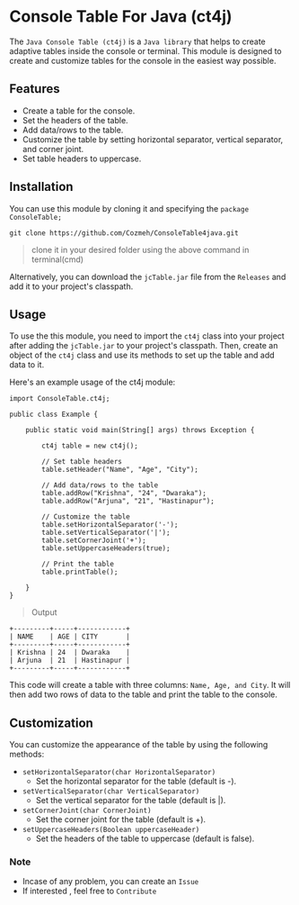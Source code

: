 # Console Table For Java (ct4j)
The `Java Console Table (ct4j)` is a `Java library` that helps to create adaptive tables inside the console or terminal. This module is designed to create and customize tables for the console in the easiest way possible.

## Features
- Create a table for the console.
- Set the headers of the table.
- Add data/rows to the table.
- Customize the table by setting horizontal separator, vertical separator, and corner joint.
- Set table headers to uppercase.

## Installation
You can use this module by cloning it and specifying the `package ConsoleTable;`
```
git clone https://github.com/Cozmeh/ConsoleTable4java.git
```
> clone it in your desired folder using the above command in terminal(cmd)

Alternatively, you can download the `jcTable.jar` file from the `Releases` and add it to your project's classpath.

## Usage
To use the this module, you need to import the `ct4j` class into your project after adding the `jcTable.jar` to your project's classpath. Then, create an object of the `ct4j` class and use its methods to set up the table and add data to it.

Here's an example usage of the ct4j module:
```
import ConsoleTable.ct4j;

public class Example {

    public static void main(String[] args) throws Exception {
        
        ct4j table = new ct4j();
        
        // Set table headers
        table.setHeader("Name", "Age", "City");
        
        // Add data/rows to the table
        table.addRow("Krishna", "24", "Dwaraka");
        table.addRow("Arjuna", "21", "Hastinapur");
        
        // Customize the table
        table.setHorizontalSeparator('-');
        table.setVerticalSeparator('|');
        table.setCornerJoint('+');
        table.setUppercaseHeaders(true);
        
        // Print the table
        table.printTable();
        
    }
}

```

> Output

```
+---------+-----+------------+
| NAME    | AGE | CITY       |
+---------+-----+------------+
| Krishna | 24  | Dwaraka    |
| Arjuna  | 21  | Hastinapur |
+---------+-----+------------+
```
This code will create a table with three columns: `Name, Age, and City`. It will then add two rows of data to the table and print the table to the console.

## Customization
You can customize the appearance of the table by using the following methods:

- `setHorizontalSeparator(char HorizontalSeparator)` 
   - Set the horizontal separator for the table (default is -).
- `setVerticalSeparator(char VerticalSeparator)`
   - Set the vertical separator for the table (default is |).
- `setCornerJoint(char CornerJoint)`
   - Set the corner joint for the table (default is +).
- `setUppercaseHeaders(Boolean uppercaseHeader)` 
   - Set the headers of the table to uppercase (default is false).
   
### Note 
- Incase of any problem, you can create an `Issue`
- If interested , feel free to `Contribute`


